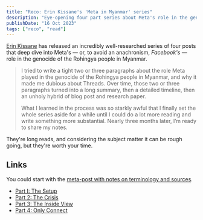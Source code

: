 ```yaml
---
title: "Reco: Erin Kissane's 'Meta in Myanmar' series"
description: "Eye-opening four part series about Meta's role in the genocide of the Rohingya in Myanmar."
publishDate: "16 Oct 2023"
tags: ["reco", "read"]
---
```


[Erin Kissane](https://erinkissane.com/) has released an incredibly well-researched series of four posts that deep dive into Meta's — or, to avoid an anachronism, _Facebook's_ — role in the genocide of the Rohingya people in Myanmar.

> I tried to write a tight two or three paragraphs about the role Meta played in the genocide of the Rohingya people in Myanmar, and why it made me dubious about Threads. Over time, those two or three paragraphs turned into a long summary, then a detailed timeline, then an unholy hybrid of blog post and research paper.
>
> What I learned in the process was so starkly awful that I finally set the whole series aside for a while until I could do a lot more reading and write something more substantial. Nearly three months later, I’m ready to share my notes.

They're long reads, and considering the subject matter it can be rough going, but they're worth your time.

## Links

You could start with the [meta-post with notes on terminology and sources](https://erinkissane.com/meta-meta).

- [Part I: The Setup](https://erinkissane.com/meta-in-myanmar-part-i-the-setup)
- [Part 2: The Crisis](https://erinkissane.com/meta-in-myanmar-part-ii-the-crisis)
- [Part 3: The Inside View](https://erinkissane.com/meta-in-myanmar-part-iii-the-inside-view)
- [Part 4: Only Connect](https://erinkissane.com/meta-in-myanmar-part-iv-only-connect)
